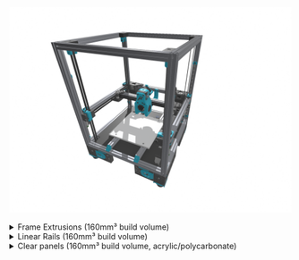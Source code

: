 ![Rendering of a Micron 160 build](micron-160.png)

<details>
    <summary>
    Frame Extrusions (160mm³ build volume)
    </summary>

Misumi Part #  |Qty | Notes
 ----|----|----|
HFS3-1515-350 |4 | Blind holes need to be drilled
HFS3-1515-280 |10| Ends need to be tapped (M3)
HFS3-1515-263 |2 |
HFS3-1515-248 |1 |
HFS3-1515-180 |1 |
</details>

<details>
    <summary>
    Linear Rails (160mm³ build volume)
    </summary>

Part  | Qty | Length
-----|-----|-----|
MGN7H | 6 | 220mm
MGN9C | 1 | 220mm
</details>

<details>
    <summary>
    Clear panels (160mm³ build volume, acrylic/polycarbonate)
    </summary>

Placement | Qty | Size
----------|-----|------|
front/side | 3 | 292×332mm
top | 1 | 292×292mm
</details>